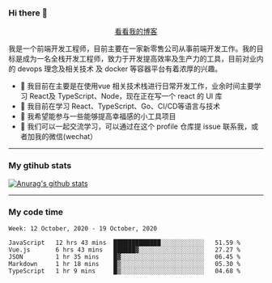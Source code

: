 ### Hi there 👋

<p align="center">
  <a href="https://real-jacket.github.io/">看看我的博客</a>
</p>

我是一个前端开发工程师，目前主要在一家新零售公司从事前端开发工作。我的目标是成为一名全栈开发工程师，致力于开发提高效率及生产力的工具，目前对业内的 devops 理念及相关技术 及 docker 等容器平台有着浓厚的兴趣。

- 🔭 我目前在主要是在使用vue 相关技术栈进行日常开发工作，业余时间主要学习 React及 TypeScript、Node，现在正在写一个 react 的 UI 库 
- 🌱 我目前在学习 React、TypeScript、Go、CI/CD等语言与技术
- 👯 我希望能参与一些能够提高幸福感的小工具项目
- 💬 我们可以一起交流学习，可以通过在这个 profile 仓库提 issue 联系我，或者加我的微信(wechat）

***

### My gtihub stats

[![Anurag's github stats](https://github-readme-stats.vercel.app/api?username=real-jacket)](https://github.com/anuraghazra/github-readme-stats)

***

### My code time

<!--START_SECTION:waka-->
```text
Week: 12 October, 2020 - 19 October, 2020

JavaScript   12 hrs 43 mins  █████████████░░░░░░░░░░░░   51.59 % 
Vue.js       6 hrs 43 mins   ██████▓░░░░░░░░░░░░░░░░░░   27.27 % 
JSON         1 hr 35 mins    █▓░░░░░░░░░░░░░░░░░░░░░░░   06.45 % 
Markdown     1 hr 18 mins    █▒░░░░░░░░░░░░░░░░░░░░░░░   05.30 % 
TypeScript   1 hr 9 mins     █▒░░░░░░░░░░░░░░░░░░░░░░░   04.68 % 
```
<!--END_SECTION:waka-->
